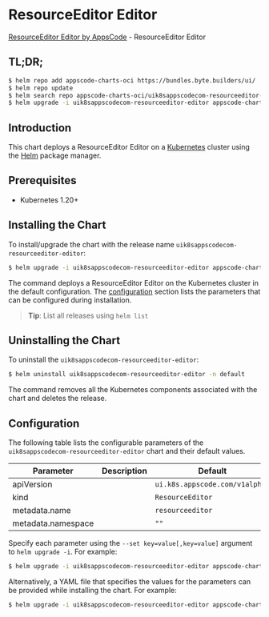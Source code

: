 # ResourceEditor Editor

[ResourceEditor Editor by AppsCode](https://appscode.com) - ResourceEditor Editor

## TL;DR;

```bash
$ helm repo add appscode-charts-oci https://bundles.byte.builders/ui/
$ helm repo update
$ helm search repo appscode-charts-oci/uik8sappscodecom-resourceeditor-editor --version=v0.9.0
$ helm upgrade -i uik8sappscodecom-resourceeditor-editor appscode-charts-oci/uik8sappscodecom-resourceeditor-editor -n default --create-namespace --version=v0.9.0
```

## Introduction

This chart deploys a ResourceEditor Editor on a [Kubernetes](http://kubernetes.io) cluster using the [Helm](https://helm.sh) package manager.

## Prerequisites

- Kubernetes 1.20+

## Installing the Chart

To install/upgrade the chart with the release name `uik8sappscodecom-resourceeditor-editor`:

```bash
$ helm upgrade -i uik8sappscodecom-resourceeditor-editor appscode-charts-oci/uik8sappscodecom-resourceeditor-editor -n default --create-namespace --version=v0.9.0
```

The command deploys a ResourceEditor Editor on the Kubernetes cluster in the default configuration. The [configuration](#configuration) section lists the parameters that can be configured during installation.

> **Tip**: List all releases using `helm list`

## Uninstalling the Chart

To uninstall the `uik8sappscodecom-resourceeditor-editor`:

```bash
$ helm uninstall uik8sappscodecom-resourceeditor-editor -n default
```

The command removes all the Kubernetes components associated with the chart and deletes the release.

## Configuration

The following table lists the configurable parameters of the `uik8sappscodecom-resourceeditor-editor` chart and their default values.

|     Parameter      | Description |                  Default                  |
|--------------------|-------------|-------------------------------------------|
| apiVersion         |             | <code>ui.k8s.appscode.com/v1alpha1</code> |
| kind               |             | <code>ResourceEditor</code>               |
| metadata.name      |             | <code>resourceeditor</code>               |
| metadata.namespace |             | <code>""</code>                           |


Specify each parameter using the `--set key=value[,key=value]` argument to `helm upgrade -i`. For example:

```bash
$ helm upgrade -i uik8sappscodecom-resourceeditor-editor appscode-charts-oci/uik8sappscodecom-resourceeditor-editor -n default --create-namespace --version=v0.9.0 --set apiVersion=ui.k8s.appscode.com/v1alpha1
```

Alternatively, a YAML file that specifies the values for the parameters can be provided while
installing the chart. For example:

```bash
$ helm upgrade -i uik8sappscodecom-resourceeditor-editor appscode-charts-oci/uik8sappscodecom-resourceeditor-editor -n default --create-namespace --version=v0.9.0 --values values.yaml
```
